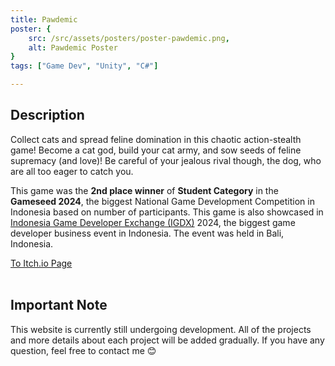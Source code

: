 ```yaml
---
title: Pawdemic
poster: {
    src: /src/assets/posters/poster-pawdemic.png,
    alt: Pawdemic Poster
}
tags: ["Game Dev", "Unity", "C#"]

---
```

## Description
Collect cats and spread feline domination in this chaotic action-stealth game! Become a cat god, build your cat army, and sow seeds of feline supremacy (and love)! Be careful of your jealous rival though, the dog, who are all too eager to catch you. 

This game was the **2nd place winner** of **Student Category** in the **Gameseed 2024**, the biggest National Game Development Competition in Indonesia based on number of participants. This game is also showcased in <a href="https://www.igdx.id/" target="_blank" rel="noopener noreferrer">Indonesia Game Developer Exchange (IGDX)</a> 2024, the biggest game developer business event in Indonesia. The event was held in Bali, Indonesia.

<a href="https://noart278.itch.io/pawdemic" target="_blank" rel="noopener noreferrer">To Itch.io Page</a><br><br>

## Important Note
This website is currently still undergoing development. All of the projects and more details about each project will be added gradually. If you have any question, feel free to contact me 😊

